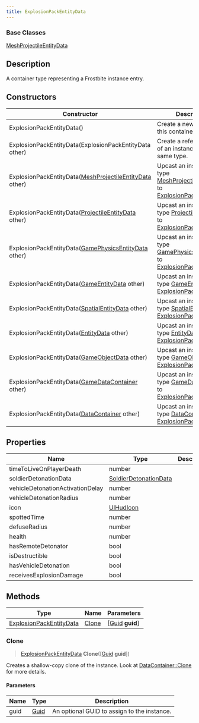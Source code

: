 ```yaml
---
title: ExplosionPackEntityData
---
```

### Base Classes

[MeshProjectileEntityData](/vext/ref/fb/meshprojectileentitydata/)

## Description

A container type representing a Frostbite instance entry.

## Constructors

| Constructor                                                                         | Description                                                                                                                            |
| ----------------------------------------------------------------------------------- | -------------------------------------------------------------------------------------------------------------------------------------- |
| ExplosionPackEntityData()                                                           | Create a new instance of this container type.                                                                                          |
| ExplosionPackEntityData(ExplosionPackEntityData other)                              | Create a reference copy of an instance of the same type.                                                                               |
| ExplosionPackEntityData([MeshProjectileEntityData](/vext/ref/fb/meshprojectileentitydata/) other) | Upcast an instance of type [MeshProjectileEntityData](/vext/ref/fb/meshprojectileentitydata/) to [ExplosionPackEntityData](/vext/ref/fb/explosionpackentitydata/). |
| ExplosionPackEntityData([ProjectileEntityData](/vext/ref/fb/projectileentitydata/) other)         | Upcast an instance of type [ProjectileEntityData](/vext/ref/fb/projectileentitydata/) to [ExplosionPackEntityData](/vext/ref/fb/explosionpackentitydata/).         |
| ExplosionPackEntityData([GamePhysicsEntityData](/vext/ref/fb/gamephysicsentitydata/) other)       | Upcast an instance of type [GamePhysicsEntityData](/vext/ref/fb/gamephysicsentitydata/) to [ExplosionPackEntityData](/vext/ref/fb/explosionpackentitydata/).       |
| ExplosionPackEntityData([GameEntityData](/vext/ref/fb/gameentitydata/) other)                     | Upcast an instance of type [GameEntityData](/vext/ref/fb/gameentitydata/) to [ExplosionPackEntityData](/vext/ref/fb/explosionpackentitydata/).                     |
| ExplosionPackEntityData([SpatialEntityData](/vext/ref/fb/spatialentitydata/) other)               | Upcast an instance of type [SpatialEntityData](/vext/ref/fb/spatialentitydata/) to [ExplosionPackEntityData](/vext/ref/fb/explosionpackentitydata/).               |
| ExplosionPackEntityData([EntityData](/vext/ref/fb/entitydata/) other)                             | Upcast an instance of type [EntityData](/vext/ref/fb/entitydata/) to [ExplosionPackEntityData](/vext/ref/fb/explosionpackentitydata/).                             |
| ExplosionPackEntityData([GameObjectData](/vext/ref/fb/gameobjectdata/) other)                     | Upcast an instance of type [GameObjectData](/vext/ref/fb/gameobjectdata/) to [ExplosionPackEntityData](/vext/ref/fb/explosionpackentitydata/).                     |
| ExplosionPackEntityData([GameDataContainer](/vext/ref/fb/gamedatacontainer/) other)               | Upcast an instance of type [GameDataContainer](/vext/ref/fb/gamedatacontainer/) to [ExplosionPackEntityData](/vext/ref/fb/explosionpackentitydata/).               |
| ExplosionPackEntityData([DataContainer](/vext/ref/shared/class/datacontainer) other)  | Upcast an instance of type [DataContainer](/vext/ref/shared/class/datacontainer) to [ExplosionPackEntityData](/vext/ref/fb/explosionpackentitydata/).  |

## Properties

| Name                             | Type                                           | Description |
| -------------------------------- | ---------------------------------------------- | ----------- |
| timeToLiveOnPlayerDeath          | number                                         |             |
| soldierDetonationData            | [SoldierDetonationData](/vext/ref/fb/soldierdetonationdata/) |             |
| vehicleDetonationActivationDelay | number                                         |             |
| vehicleDetonationRadius          | number                                         |             |
| icon                             | [UIHudIcon](/vext/ref/fb/uihudicon/)                         |             |
| spottedTime                      | number                                         |             |
| defuseRadius                     | number                                         |             |
| health                           | number                                         |             |
| hasRemoteDetonator               | bool                                           |             |
| isDestructible                   | bool                                           |             |
| hasVehicleDetonation             | bool                                           |             |
| receivesExplosionDamage          | bool                                           |             |

## Methods

| Type                                               | Name            | Parameters                                     |
| -------------------------------------------------- | --------------- | ---------------------------------------------- |
| [ExplosionPackEntityData](/vext/ref/fb/explosionpackentitydata/) | [Clone](#clone) | \[[Guid](/vext/ref/shared/class/guid) **guid**\] |

### Clone

> [ExplosionPackEntityData](/vext/ref/fb/explosionpackentitydata/) **Clone**(\[[Guid](/vext/ref/shared/class/guid) **guid**\])

Creates a shallow-copy clone of the instance. Look at [DataContainer::Clone](/vext/ref/shared/class/datacontainer#clone) for more details.

#### Parameters

| Name | Type         | Description                                 |
| ---- | ------------ | ------------------------------------------- |
| guid | [Guid](/vext/ref/shared/class/guid/) | An optional GUID to assign to the instance. |
